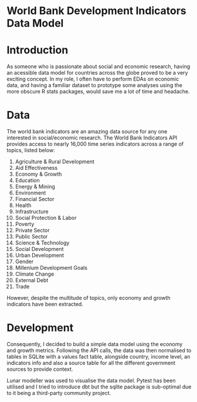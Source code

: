 # World Bank Development Indicators Data Model

# Introduction 

As someone who is passionate about social and economic research, having an acessible data model for countries across the globe proved to be a very exciting concept. In my role, I often have to perform EDAs on economic data, and having a familiar dataset to prototype some analyses using the more obscure R stats packages, would save me a lot of time and headache.

# Data

The world bank indicators are an amazing data source for any one interested in social/economic research. The World Bank Indicators API provides access to nearly 16,000 time series indicators across a range of topics, listed below:

1. Agriculture & Rural Development
2. Aid Effectiveness
3. Economy & Growth
4. Education
5. Energy & Mining
6. Environment
7. Financial Sector
8. Health
9. Infrastructure
10. Social Protection & Labor
11. Poverty
12. Private Sector
13. Public Sector
14. Science & Technology
15. Social Development
16. Urban Development
17. Gender
18. Millenium Development Goals
19. Climate Change
20. External Debt
21. Trade

However, despite the multitude of topics, only economy and growth indicators have been extracted. 

# Development

Consequently, I decided to build a simple data model using the economy and growth metrics. Following the API calls, the data was then  normalised to tables in SQLite with a values fact table, alongside country, income level, an indicators info and also a source table for all the different government sources to provide context. 

Lunar modeller was used to visualise the data model. Pytest has been utilised and I tried to introduce dbt but the sqlite package is sub-optimal due to it being a third-party community project.
